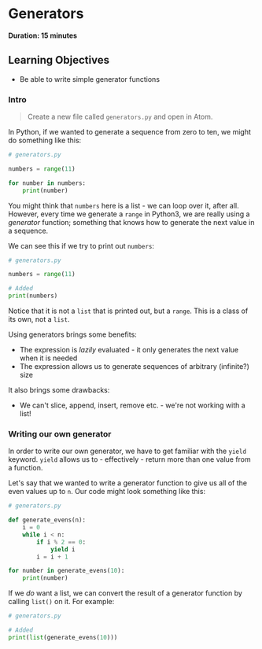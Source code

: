 # Generators

**Duration: 15 minutes**

## Learning Objectives

- Be able to write simple generator functions

### Intro

> Create a new file called `generators.py` and open in Atom.

In Python, if we wanted to generate a sequence from zero to ten, we might do something like this:

```python
# generators.py

numbers = range(11)

for number in numbers:
    print(number)
```

You might think that `numbers` here is a list - we can loop over it, after all. However, every time we generate a `range` in Python3, we are really using a _generator_ function; something that knows how to generate the next value in a sequence.

We can see this if we try to print out `numbers`:

```python
# generators.py

numbers = range(11)

# Added
print(numbers)
```

Notice that it is not a `list` that is printed out, but a `range`. This is a class of its own, not a `list`.

Using generators brings some benefits:

- The expression is _lazily_ evaluated - it only generates the next value when it is needed
- The expression allows us to generate sequences of arbitrary (infinite?) size

It also brings some drawbacks:

- We can't slice, append, insert, remove etc. - we're not working with a list!

### Writing our own generator

In order to write our own generator, we have to get familiar with the `yield` keyword. `yield` allows us to - effectively - return more than one value from a function.

Let's say that we wanted to write a generator function to give us all of the even values up to `n`. Our code might look something like this:

```python
# generators.py

def generate_evens(n):
    i = 0
    while i < n:
        if i % 2 == 0:
            yield i
        i = i + 1

for number in generate_evens(10):
    print(number)
```

If we _do_ want a list, we can convert the result of a generator function by calling `list()` on it. For example:

```python
# generators.py

# Added
print(list(generate_evens(10)))
```

